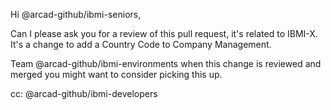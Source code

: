 Hi @arcad-github/ibmi-seniors,

Can I please ask you for a review of this pull request, it's related to IBMI-X. It's a change to add a Country Code to Company Management.

Team @arcad-github/ibmi-environments  when this change is reviewed and merged you might want to consider picking this up.

cc: @arcad-github/ibmi-developers 
